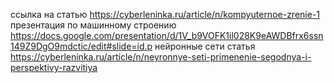 ссылка на статью https://cyberleninka.ru/article/n/kompyuternoe-zrenie-1 
презентация по машинному строению https://docs.google.com/presentation/d/1V_b9VOFK1il028K9eAWDBfrx6ssn149Z9DgO9mdctic/edit#slide=id.p
нейронные сети статья https://cyberleninka.ru/article/n/neyronnye-seti-primenenie-segodnya-i-perspektivy-razvitiya

